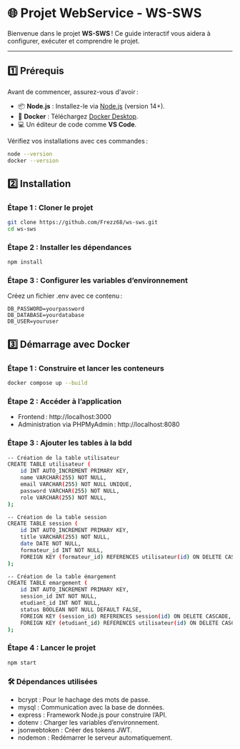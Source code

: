 # 🌐 Projet WebService - WS-SWS

Bienvenue dans le projet **WS-SWS** ! Ce guide interactif vous aidera à configurer, exécuter et comprendre le projet.

---

## 1️⃣ **Prérequis**

Avant de commencer, assurez-vous d'avoir :

- 📦 **Node.js** : Installez-le via [Node.js](https://nodejs.org) (version 14+).
- 🐳 **Docker** : Téléchargez [Docker Desktop](https://www.docker.com/products/docker-desktop).
- 💻 Un éditeur de code comme **VS Code**.

Vérifiez vos installations avec ces commandes :

```bash
node --version
docker --version
```

## 2️⃣ Installation

### Étape 1 : Cloner le projet

```bash
git clone https://github.com/Frezz68/ws-sws.git
cd ws-sws
```

### Étape 2 : Installer les dépendances

```bash
npm install
```

### Étape 3 : Configurer les variables d’environnement

Créez un fichier .env avec ce contenu :

```env
DB_PASSWORD=yourpassword
DB_DATABASE=yourdatabase
DB_USER=youruser
```

## 3️⃣ Démarrage avec Docker

### Étape 1 : Construire et lancer les conteneurs

```bash
docker compose up --build
```

### Étape 2 : Accéder à l’application

- Frontend : http://localhost:3000
- Administration via PHPMyAdmin : http://localhost:8080

### Étape 3 : Ajouter les tables à la bdd

```bash
-- Création de la table utilisateur
CREATE TABLE utilisateur (
    id INT AUTO_INCREMENT PRIMARY KEY,
    name VARCHAR(255) NOT NULL,
    email VARCHAR(255) NOT NULL UNIQUE,
    password VARCHAR(255) NOT NULL,
    role VARCHAR(255) NOT NULL,
);

-- Création de la table session
CREATE TABLE session (
    id INT AUTO_INCREMENT PRIMARY KEY,
    title VARCHAR(255) NOT NULL,
    date DATE NOT NULL,
    formateur_id INT NOT NULL,
    FOREIGN KEY (formateur_id) REFERENCES utilisateur(id) ON DELETE CASCADE
);

-- Création de la table émargement
CREATE TABLE emargement (
    id INT AUTO_INCREMENT PRIMARY KEY,
    session_id INT NOT NULL,
    etudiant_id INT NOT NULL,
    status BOOLEAN NOT NULL DEFAULT FALSE,
    FOREIGN KEY (session_id) REFERENCES session(id) ON DELETE CASCADE,
    FOREIGN KEY (etudiant_id) REFERENCES utilisateur(id) ON DELETE CASCADE
);
```

### Étape 4 : Lancer le projet

```bash
npm start
```

### 🛠️ Dépendances utilisées

- bcrypt : Pour le hachage des mots de passe.
- mysql : Communication avec la base de données.
- express : Framework Node.js pour construire l’API.
- dotenv : Charger les variables d’environnement.
- jsonwebtoken : Créer des tokens JWT.
- nodemon : Redémarrer le serveur automatiquement.
